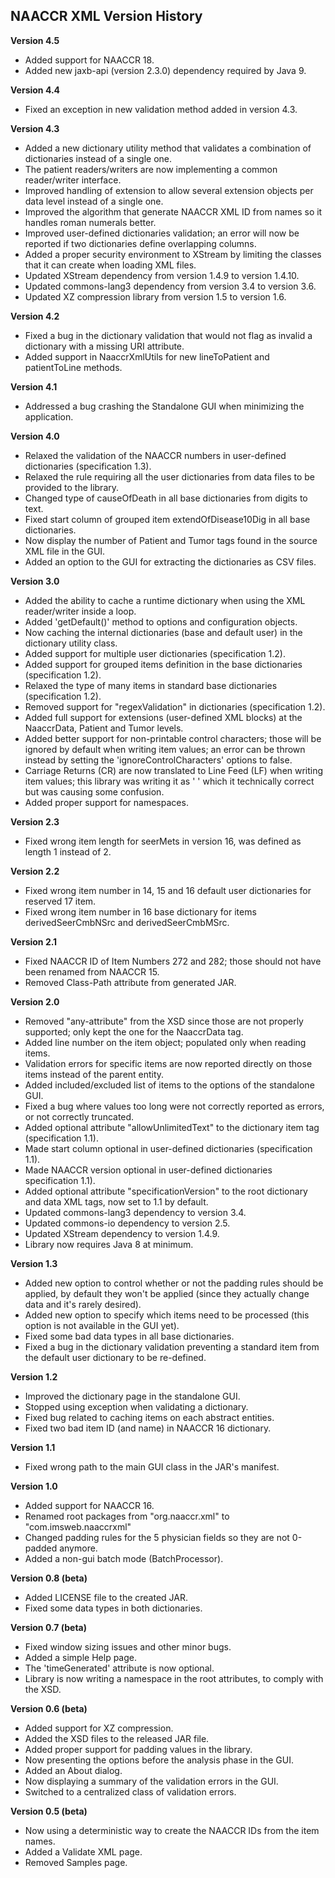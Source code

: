 ## NAACCR XML Version History

**Version 4.5**
 
 - Added support for NAACCR 18.
 - Added new jaxb-api (version 2.3.0) dependency required by Java 9.

**Version 4.4**

 - Fixed an exception in new validation method added in version 4.3.

**Version 4.3**

 - Added a new dictionary utility method that validates a combination of dictionaries instead of a single one.
 - The patient readers/writers are now implementing a common reader/writer interface.
 - Improved handling of extension to allow several extension objects per data level instead of a single one.
 - Improved the algorithm that generate NAACCR XML ID from names so it handles roman numerals better.
 - Improved user-defined dictionaries validation; an error will now be reported if two dictionaries define overlapping columns.
 - Added a proper security environment to XStream by limiting the classes that it can create when loading XML files.
 - Updated XStream dependency from version 1.4.9 to version 1.4.10.
 - Updated commons-lang3 dependency from version 3.4 to version 3.6.
 - Updated XZ compression library from version 1.5 to version 1.6.

**Version 4.2**

 - Fixed a bug in the dictionary validation that would not flag as invalid a dictionary with a missing URI attribute.
 - Added support in NaaccrXmlUtils for new lineToPatient and patientToLine methods.

**Version 4.1**

 - Addressed a bug crashing the Standalone GUI when minimizing the application.

**Version 4.0**

 - Relaxed the validation of the NAACCR numbers in user-defined dictionaries (specification 1.3).
 - Relaxed the rule requiring all the user dictionaries from data files to be provided to the library.
 - Changed type of causeOfDeath in all base dictionaries from digits to text.
 - Fixed start column of grouped item extendOfDisease10Dig in all base dictionaries.
 - Now display the number of Patient and Tumor tags found in the source XML file in the GUI.
 - Added an option to the GUI for extracting the dictionaries as CSV files.

**Version 3.0**

 - Added the ability to cache a runtime dictionary when using the XML reader/writer inside a loop.
 - Added 'getDefault()' method to options and configuration objects.
 - Now caching the internal dictionaries (base and default user) in the dictionary utility class.
 - Added support for multiple user dictionaries (specification 1.2).
 - Added support for grouped items definition in the base dictionaries (specification 1.2).
 - Relaxed the type of many items in standard base dictionaries (specification 1.2).
 - Removed support for "regexValidation" in dictionaries (specification 1.2).
 - Added full support for extensions (user-defined XML blocks) at the NaaccrData, Patient and Tumor levels.
 - Added better support for non-printable control characters; those will be ignored by default when writing item values; an error can be thrown instead by setting the 'ignoreControlCharacters' options to false.
 - Carriage Returns (CR) are now translated to Line Feed (LF) when writing item values; this library was writing it as '&#xd;' which it technically correct but was causing some confusion.
 - Added proper support for namespaces.

**Version 2.3**

 - Fixed wrong item length for seerMets in version 16, was defined as length 1 instead of 2.

**Version 2.2**

 - Fixed wrong item number in 14, 15 and 16 default user dictionaries for reserved 17 item.
 - Fixed wrong item number in 16 base dictionary for items derivedSeerCmbNSrc and derivedSeerCmbMSrc.

**Version 2.1**

 - Fixed NAACCR ID of Item Numbers 272 and 282; those should not have been renamed from NAACCR 15.
 - Removed Class-Path attribute from generated JAR.

**Version 2.0**

 - Removed "any-attribute" from the XSD since those are not properly supported; only kept the one for the NaaccrData tag.
 - Added line number on the item object; populated only when reading items.
 - Validation errors for specific items are now reported directly on those items instead of the parent entity.
 - Added included/excluded list of items to the options of the standalone GUI.
 - Fixed a bug where values too long were not correctly reported as errors, or not correctly truncated.
 - Added optional attribute "allowUnlimitedText" to the dictionary item tag (specification 1.1).
 - Made start column optional in user-defined dictionaries (specification 1.1).
 - Made NAACCR version optional in user-defined dictionaries  specification 1.1).
 - Added optional attribute "specificationVersion" to the root dictionary and data XML tags, now set to 1.1 by default.
 - Updated commons-lang3 dependency to version 3.4.
 - Updated commons-io dependency to version 2.5.
 - Updated XStream dependency to version 1.4.9.
 - Library now requires Java 8 at minimum.

**Version 1.3**

 - Added new option to control whether or not the padding rules should be applied, by default they won't be applied (since they actually change data and it's rarely desired).
 - Added new option to specify which items need to be processed (this option is not available in the GUI yet).
 - Fixed some bad data types in all base dictionaries.
 - Fixed a bug in the dictionary validation preventing a standard item from the default user dictionary to be re-defined.

**Version 1.2**

 - Improved the dictionary page in the standalone GUI.
 - Stopped using exception when validating a dictionary.
 - Fixed bug related to caching items on each abstract entities.
 - Fixed two bad item ID (and name) in NAACCR 16 dictionary.

**Version 1.1**

 - Fixed wrong path to the main GUI class in the JAR's manifest.

**Version 1.0**

 - Added support for NAACCR 16.
 - Renamed root packages from "org.naaccr.xml" to "com.imsweb.naaccrxml"
 - Changed padding rules for the 5 physician fields so they are not 0-padded anymore.
 - Added a non-gui batch mode (BatchProcessor).

**Version 0.8 (beta)**

 - Added LICENSE file to the created JAR.
 - Fixed some data types in both dictionaries.

**Version 0.7 (beta)**

 - Fixed window sizing issues and other minor bugs.
 - Added a simple Help page.
 - The 'timeGenerated' attribute is now optional.
 - Library is now writing a namespace in the root attributes, to comply with the XSD.

**Version 0.6 (beta)**

 - Added support for XZ compression.
 - Added the XSD files to the released JAR file.
 - Added proper support for padding values in the library.
 - Now presenting the options before the analysis phase in the GUI.
 - Added an About dialog.
 - Now displaying a summary of the validation errors in the GUI.
 - Switched to a centralized class of validation errors.

**Version 0.5 (beta)**

 - Now using a deterministic way to create the NAACCR IDs from the item names.
 - Added a Validate XML page.
 - Removed Samples page.